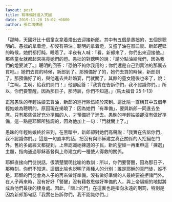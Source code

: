 ```yaml
---
layout: post
title: 有準備好進入天國
date: 2019-11-28 15:02 +0800
author: 張仁鴻傳道
---
```


「那時，天國好比十個童女拿着燈出去迎接新郎。其中有五個是愚拙的，五個是聰明的。愚拙的拿着燈，卻沒有帶油；聰明的拿着燈，又盛了油在器皿裏。新郎遲延的時候，她們都打盹，睡着了。半夜有人喊：『看，新郎來了，你們出來迎接他。』那些童女就都起來挑亮她們的燈。愚拙的對聰明的說：『請分點油給我們，因為我們的燈要滅了。』聰明的回答：『恐怕不夠你我用的；你們還是自己到賣油的那裏去買吧。』她們去買的時候，新郎到了。那預備好了的，她們去買的時候，新郎到了。那預備好了的，與他進去共赴婚宴，門就關了。其餘的童女隨後也來了，說：『主啊，主啊，給我們開門！』他卻回答：『我實在告訴你們，我不認識你們。』所以，你們要警醒，因為那日子，那時辰，你們不知道。」(馬太福音 25:1-13)

正當愚昧的年輕姑娘去買油，新郎的巡行隊伍終於來到。這比喻一直稱其中五個年輕姑娘為聰明的，原因現在揭曉了：因為她們「有準備」，要與新郎一同進去坐席。只有那些做好充分準備的人，才預備好了進去。愚昧的年輕姑娘卻沒有做好準備，這一點是耶穌所強調的，因為他加上一句：「門就關上了。」

愚昧的年輕姑娘終於來到，在黑暗中，新郎卻對她們高聲説：「我實在告訴你們，我不認識你們。」這是一句直率的話，把沒有與耶穌建立真正關係的人拒絕在門外。舊約多處經文都提到，上帝認識祂揀選的子民，新約聖經一再重申這「揀選」主題，指向通過耶穌基督與上帝建立的一種使人得救的關係。 

耶穌直接向門徒説話，很清楚闡明比喻的教訓：所以，你們要警醒，因為那日子，那時刻，你們不知道。這個比喻也説明了兩種人的分別：誰是耶穌的真門徒，誰不是。耶穌的門徒會為人子的再來做好準備。沒有做好準備的人最終要被拒諸門外。在人子再來時，沒有好好「警醒」沒有藉救恩做好準備的人，與上帝隔絕的地獄將成為他們最後的棲身處。因此，「關上的門」在這裏也是指向永遠的刑罰，特別是因為新郎那句話『我實在告訴你們，我不認識你們。』
